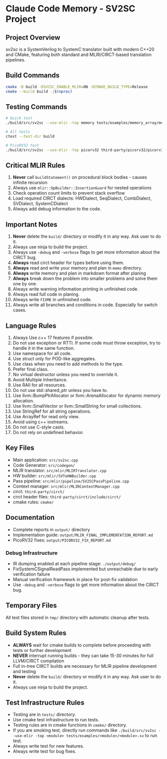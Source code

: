 # Claude Code Memory - SV2SC Project

## Project Overview
sv2sc is a SystemVerilog to SystemC translator built with modern C++20 and CMake, featuring both standard and MLIR/CIRCT-based translation pipelines.

## Build Commands

```bash
cmake -B build -DSV2SC_ENABLE_MLIR=ON -DCMAKE_BUILD_TYPE=Release
cmake --build build -j$(nproc)
```

## Testing Commands
```bash
# Quick test
./build/src/sv2sc --use-mlir -top memory tests/examples/memory_array/memory.sv

# All tests
ctest --test-dir build

# PicoRV32 test
./build/src/sv2sc --use-mlir -top picorv32 third-party/picorv32/picorv32.v
```

## Critical MLIR Rules

1. **Never** call `buildStatement()` on procedural block bodies - causes infinite recursion
2. Always use `mlir::OpBuilder::InsertionGuard` for nested operations
3. Check operation count limits to prevent stack overflow
4. Load required CIRCT dialects: HWDialect, SeqDialect, CombDialect, SVDialect, SystemCDialect
5. Always add debug information to the code.

## Important Notes

1. **Never** delete the `build/` directory or modify it in any way. Ask user to do it.
2. Always use ninja to build the project.
3. Always use `-debug` and `-verbose` flags to get more information about the CIRCT bug.
4. **Always** read circt header for types before using them.
5. **Always** read and write your memory and plan in `memo` directory.
6. **Always** write memory and plan in markdown format after planing
7. **Always** break down the problem into smaller problems and solve them one by one.
8. Always write warning information printing in unfinished code.
9. Always read full code in planing.
10. Always write `FIXME` in unfinished code.
11. Always write all branches and conditions in code. Especially for switch cases.

## Language Rules

1. Always Use c++ 17 features if possible.
2. Do not use exception or RTTI. If some code must throw exception, try to handle it in the same function.
3. Use namespace for all code.
4. Use struct only for POD-like aggregates.
5. Use class when you need to add methods to the type.
6. Prefer final class.
7. No virtual destructor unless you need to override it.
8. Avoid Multiple Inheritance.
9. Use RAII for all resources.
10. Do not use std::shared_ptr unless you have to.
11. Use llvm::BumpPtrAllocator or llvm::ArenaAllocator for dynamic memory allocation.
12. Use llvm::SmallVector or llvm::SmallString for small collections.
13. Use StringRef for all string operations.
14. Use ArrayRef for read only view.
15. Avoid using c++ iostreams.
16. Do not use C-style casts.
17. Do not rely on undefined behavior.

## Key Files

- Main application: `src/sv2sc.cpp`
- Code Generator: `src/codegen/`
- MLIR translator: `src/mlir/MLIRTranslator.cpp`
- HW builder: `src/mlir/SVToHWBuilder.cpp`
- Pass pipeline: `src/mlir/pipeline/SV2SCPassPipeline.cpp`
- Context manager: `src/mlir/MLIRContextManager.cpp`
- circt: `third-party/circt/`
- circt header files: `third-party/circt/include/circt/`
- cmake rules: `cmake/`

## Documentation

- Complete reports in `output/` directory
- Implementation guide: `output/MLIR_FINAL_IMPLEMENTATION_REPORT.md`
- PicoRV32 fixes: `output/PICORV32_FIX_REPORT.md`

### Debug Infrastructure

- IR dumping enabled at each pipeline stage: `./output/debug/`
- FixSystemCSignalReadPass implemented but unreachable due to early verification failure
- Manual verification framework in place for post-fix validation
- Use `-debug` and `-verbose` flags to get more information about the CIRCT bug.

## Temporary Files

All test files stored in `tmp/` directory with automatic cleanup after tests.

## Build System Rules

- **ALWAYS** wait for cmake builds to complete before proceeding with tests or further development
- **NEVER** interrupt running builds - they can take 15-30 minutes for full LLVM/CIRCT compilation
- Full in-tree CIRCT builds are necessary for MLIR pipeline development and testing
- **Never** delete the `build/` directory or modify it in any way. Ask user to do it.
- Always use ninja to build the project.

## Test Infrastructure Rules

- Testing are in `tests/` directory.
- Use cmake test infrastructure to run tests.
- Testing rules are in cmake functions in `cmake/` directory.
- If you are smoking test, directly run commands like `./build/src/sv2sc --use-mlir -top <module> tests/examples/<module>/<module>.sv` to run test.
- Always write test for new features.
- Always write test for bug fixes.
